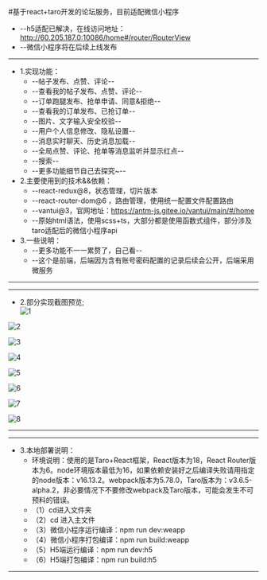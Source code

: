 #基于react+taro开发的论坛服务，目前适配微信小程序
+   --h5适配已解决，在线访问地址：http://60.205.187.0:10086/home#/router/RouterView
+   --微信小程序将在后续上线发布
-------------------------------------------------------------------------------------------------
 * 1.实现功能：
	+   --帖子发布、点赞、评论--
	+   --查看我的帖子发布、点赞、评论--
	+   --订单跑腿发布、抢单申请、同意&拒绝--
	+   --查看我的订单发布、已抢订单--
	+   --图片、文字输入安全校验--
	+   --用户个人信息修改、隐私设置--
	+   --消息实时聊天、历史消息加载--
	+   --全局点赞、评论、抢单等消息监听并显示红点--	
	+   --搜索--	
	+   --更多功能细节自己去探究~--	
 * 2.主要使用到的技术&&依赖：  
	+   --react-redux@8，状态管理，切片版本
	+   --react-router-dom@6 ，路由管理，使用统一配置文件配置路由
	+   --vantui@3，官网地址：https://antm-js.gitee.io/vantui/main/#/home
	+   --原始html语法，使用scss+ts，大部分都是使用函数式组件，部分涉及taro适配后的微信小程序api 
 * 3.一些说明：	
	+   --更多功能不一一累赘了，自己看--
	+   --这个是前端，后端因为含有账号密码配置的记录后续会公开，后端采用微服务	
-------------------------------------------------------------------------------------------------


-------------------------------------------------------------------------------------------------
 * 2.部分实现截图预览;  
![1](https://47image.oss-cn-heyuan.aliyuncs.com/github/TaroGyk/1.png)

![2](https://47image.oss-cn-heyuan.aliyuncs.com/github/TaroGyk/2.png)

![3](https://47image.oss-cn-heyuan.aliyuncs.com/github/TaroGyk/3.png)

![4](https://47image.oss-cn-heyuan.aliyuncs.com/github/TaroGyk/4.png)

![5](https://47image.oss-cn-heyuan.aliyuncs.com/github/TaroGyk/5.png)

![6](https://47image.oss-cn-heyuan.aliyuncs.com/github/TaroGyk/6.png)

![7](https://47image.oss-cn-heyuan.aliyuncs.com/github/TaroGyk/7.png)

![8](https://47image.oss-cn-heyuan.aliyuncs.com/github/TaroGyk/8.png)

-------------------------------------------------------------------------------------------------


-------------------------------------------------------------------------------------------------
 * 3.本地部署说明：  
	+	环境说明：使用的是Taro+React框架，React版本为18，React Router版本为6。node环境版本最低为16，如果依赖安装好之后编译失败请用指定的node版本：v16.13.2。webpack版本为5.78.0，Taro版本为：v3.6.5-alpha.2，非必要情况下不要修改webpack及Taro版本，可能会发生不可预料的错误。
	+	（1）cd进入文件夹
	+	（2）cd 进入主文件
	+	（3）微信小程序运行编译：npm run dev:weapp
	+	（4）微信小程序打包编译：npm run build:weapp
	+	（5）H5端运行编译：npm run dev:h5
	+	（6）H5端打包编译：npm run build:h5

-------------------------------------------------------------------------------------------------

